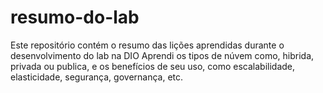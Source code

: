 # resumo-do-lab
Este repositório contém o resumo das lições aprendidas durante o desenvolvimento do lab na DIO
Aprendi os tipos de núvem como, hibrida, privada ou publica, e os benefícios de seu uso, como escalabilidade, elasticidade, segurança, governança, etc.
